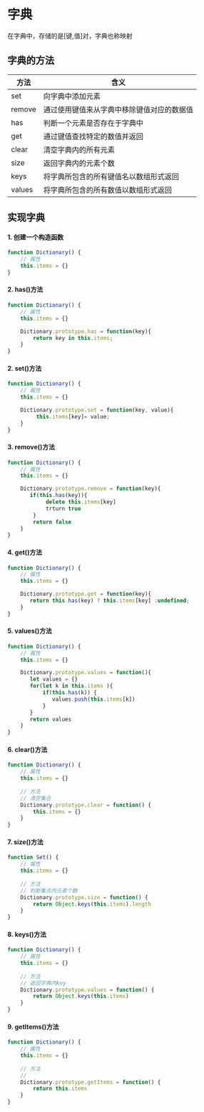 # 字典

在字典中，存储的是[键,值]对，字典也称映射

## 字典的方法

|  方法   | 含义  |
|  ----  | ----  |
| set  | 向字典中添加元素 |
| remove  | 通过使用键值来从字典中移除键值对应的数据值 |
| has  | 判断一个元素是否存在于字典中 |
| get  | 通过键值查找特定的数值并返回 |
| clear  | 清空字典内的所有元素 |
| size  | 返回字典内的元素个数 |
| keys  | 将字典所包含的所有键值名以数组形式返回 |
| values  | 将字典所包含的所有数值以数组形式返回 |

## 实现字典

#### 1. 创建一个构造函数

```javascript
function Dictionary() {
    // 属性
    this.items = {}
}
```

#### 2. has()方法

```javascript
function Dictionary() {
    // 属性
    this.items = {}

    Dictionary.prototype.has = function(key){
        return key in this.items;
    }
}
```

#### 2. set()方法

```javascript
function Dictionary() {
    // 属性
    this.items = {}

    Dictionary.prototype.set = function(key, value){
         this.items[key]= value;
    }
}
```

#### 3. remove()方法

```javascript
function Dictionary() {
    // 属性
    this.items = {}

    Dictionary.prototype.remove = function(key){
       if(this.has(key)){
            delete this.items[key]
            trturn true
        }
        return false
    }
}
```

#### 4. get()方法

```javascript
function Dictionary() {
    // 属性
    this.items = {}

    Dictionary.prototype.get = function(key){
       return this.has(key) ? this.items[key] :undefined;
    }
}
```

#### 5. values()方法

```javascript
function Dictionary() {
    // 属性
    this.items = {}

    Dictionary.prototype.values = function(){
       let values = {}
       for(let k in this.items ){
           if(this.has(k)) {
              values.push(this.items[k]) 
           }
       }
       return values
    }
}
```

#### 6. clear()方法

```javascript
function Dictionary() {
    // 属性
    this.items = {}
	
	// 方法
	// 清空集合
    Dictionary.prototype.clear = function() {
        this.items = {}
    }
}
```

#### 7. size()方法

```javascript
function Set() {
    // 属性
    this.items = {}
	
	// 方法
	// 判断集合内元素个数
    Dictionary.prototype.size = function() {
        return Object.keys(this.items).length
    }
}
```

#### 8. keys()方法

```javascript
function Dictionary() {
    // 属性
    this.items = {}
	
	// 方法
	// 返回字典内key
    Dictionary.prototype.values = function() {
        return Object.keys(this.items)
    }
}
```

#### 9. getItems()方法

```javascript
function Dictionary() {
    // 属性
    this.items = {}
	
	// 方法
	// 
    Dictionary.prototype.getItems = function() {
        return this.items
    }
}
```